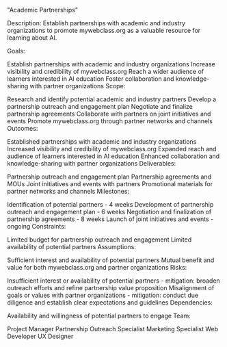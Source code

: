 "Academic Partnerships"

Description: Establish partnerships with academic and industry organizations to promote mywebclass.org as a valuable resource for learning about AI.


Goals:

Establish partnerships with academic and industry organizations
Increase visibility and credibility of mywebclass.org
Reach a wider audience of learners interested in AI education
Foster collaboration and knowledge-sharing with partner organizations
Scope:

Research and identify potential academic and industry partners
Develop a partnership outreach and engagement plan
Negotiate and finalize partnership agreements
Collaborate with partners on joint initiatives and events
Promote mywebclass.org through partner networks and channels
Outcomes:

Established partnerships with academic and industry organizations
Increased visibility and credibility of mywebclass.org
Expanded reach and audience of learners interested in AI education
Enhanced collaboration and knowledge-sharing with partner organizations
Deliverables:

Partnership outreach and engagement plan
Partnership agreements and MOUs
Joint initiatives and events with partners
Promotional materials for partner networks and channels
Milestones:

Identification of potential partners - 4 weeks
Development of partnership outreach and engagement plan - 6 weeks
Negotiation and finalization of partnership agreements - 8 weeks
Launch of joint initiatives and events - ongoing
Constraints:

Limited budget for partnership outreach and engagement
Limited availability of potential partners
Assumptions:

Sufficient interest and availability of potential partners
Mutual benefit and value for both mywebclass.org and partner organizations
Risks:

Insufficient interest or availability of potential partners - mitigation: broaden outreach efforts and refine partnership value proposition
Misalignment of goals or values with partner organizations - mitigation: conduct due diligence and establish clear expectations and guidelines
Dependencies:

Availability and willingness of potential partners to engage
Team:

Project Manager
Partnership Outreach Specialist
Marketing Specialist
Web Developer
UX Designer
